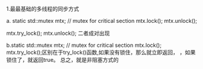 1.最最基础的多线程的同步方式

a.
static std::mutex mtx;           	 // mutex for critical section
mtx.lock();
mtx.unlock();

mtx.try_lock();
mtx.unlock();
二者成对出现

b.static std::mutex mtx;           	 // mutex for critical section
mtx.lock();
mtx.try_lock();区别在于try_lock()函数,如果没有锁住，那么就立即返回，
，如果锁住了，就返回true。
总之，就是非阻塞方式的
